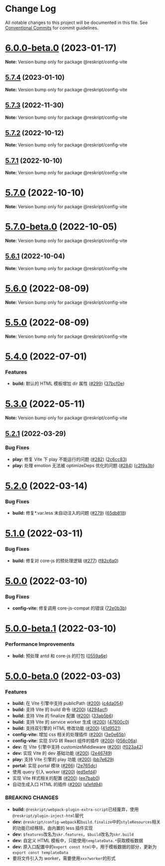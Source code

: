 # Change Log

All notable changes to this project will be documented in this file.
See [Conventional Commits](https://conventionalcommits.org) for commit guidelines.

# [6.0.0-beta.0](https://github.com/ecomfe/reskript/compare/v5.7.4...v6.0.0-beta.0) (2023-01-17)

**Note:** Version bump only for package @reskript/config-vite





## [5.7.4](https://github.com/ecomfe/reskript/compare/v5.7.3...v5.7.4) (2023-01-10)

**Note:** Version bump only for package @reskript/config-vite

## [5.7.3](https://github.com/ecomfe/reskript/compare/v5.7.2...v5.7.3) (2022-11-30)

**Note:** Version bump only for package @reskript/config-vite

## [5.7.2](https://github.com/ecomfe/reskript/compare/v5.7.1...v5.7.2) (2022-10-12)

**Note:** Version bump only for package @reskript/config-vite

## [5.7.1](https://github.com/ecomfe/reskript/compare/v5.7.0...v5.7.1) (2022-10-10)

**Note:** Version bump only for package @reskript/config-vite

# [5.7.0](https://github.com/ecomfe/reskript/compare/v5.7.0-beta.0...v5.7.0) (2022-10-10)

**Note:** Version bump only for package @reskript/config-vite

# [5.7.0-beta.0](https://github.com/ecomfe/reskript/compare/v5.6.1...v5.7.0-beta.0) (2022-10-05)

**Note:** Version bump only for package @reskript/config-vite

## [5.6.1](https://github.com/ecomfe/reskript/compare/v5.6.0...v5.6.1) (2022-10-04)

**Note:** Version bump only for package @reskript/config-vite

# [5.6.0](https://github.com/ecomfe/reskript/compare/v5.4.0...v5.6.0) (2022-08-09)

**Note:** Version bump only for package @reskript/config-vite

# [5.5.0](https://github.com/ecomfe/reskript/compare/v5.4.0...v5.5.0) (2022-08-09)

**Note:** Version bump only for package @reskript/config-vite

# [5.4.0](https://github.com/ecomfe/reskript/compare/v5.3.0...v5.4.0) (2022-07-01)

### Features

- **build:** 默认的 HTML 模板增加 dir 属性 ([#299](https://github.com/ecomfe/reskript/issues/299)) ([37bcf0e](https://github.com/ecomfe/reskript/commit/37bcf0e9bc25429fb686063611606e6937529f4a))

# [5.3.0](https://github.com/ecomfe/reskript/compare/v5.2.1...v5.3.0) (2022-05-11)

**Note:** Version bump only for package @reskript/config-vite

## [5.2.1](https://github.com/ecomfe/reskript/compare/v5.2.0...v5.2.1) (2022-03-29)

### Bug Fixes

- **play:** 修复 Vite 下 play 不能运行的问题 ([#282](https://github.com/ecomfe/reskript/issues/282)) ([2c6cc83](https://github.com/ecomfe/reskript/commit/2c6cc83144faf90f6462c58b45612d4a0a5e361f))
- **play:** 处理 emotion 无法被 optimizeDeps 优化的问题 ([#284](https://github.com/ecomfe/reskript/issues/284)) ([c2f9a3b](https://github.com/ecomfe/reskript/commit/c2f9a3b7a23b4525457231e7bc5b280c0c6ed23e))

# [5.2.0](https://github.com/ecomfe/reskript/compare/v5.1.0...v5.2.0) (2022-03-14)

### Bug Fixes

- **build:** 修复\*.var.less 未自动注入的问题 ([#279](https://github.com/ecomfe/reskript/issues/279)) ([65db818](https://github.com/ecomfe/reskript/commit/65db818545b8366450612a48abbf14201f9ea6c2))

# [5.1.0](https://github.com/ecomfe/reskript/compare/v5.0.0...v5.1.0) (2022-03-11)

### Bug Fixes

- **build:** 修复对 core-js 的预处理逻辑 ([#277](https://github.com/ecomfe/reskript/issues/277)) ([f82c6a0](https://github.com/ecomfe/reskript/commit/f82c6a0b5a15516be149104c62177b1fd22e169c))

# [5.0.0](https://github.com/ecomfe/reskript/compare/v5.0.0-beta.1...v5.0.0) (2022-03-10)

### Bug Fixes

- **config-vite:** 修复调用 core-js-compat 的错误 ([72e0b3b](https://github.com/ecomfe/reskript/commit/72e0b3bb4e0dc2ece71e65d1213184a6aff286d5))

# [5.0.0-beta.1](https://github.com/ecomfe/reskript/compare/v5.0.0-beta.0...v5.0.0-beta.1) (2022-03-10)

### Performance Improvements

- **build:** 预处理 antd 和 core-js 的打包 ([0559a6e](https://github.com/ecomfe/reskript/commit/0559a6e42b3c50fc3445cb91224a531c25d9c31d))

# [5.0.0-beta.0](https://github.com/ecomfe/reskript/compare/v4.3.0...v5.0.0-beta.0) (2022-03-03)

### Features

- **build:** 在 Vite 引擎中支持 publicPath ([#200](https://github.com/ecomfe/reskript/issues/200)) ([c4da054](https://github.com/ecomfe/reskript/commit/c4da054ed4e2a3c704c2d54dc3777801b343167e))
- **build:** 支持 Vite 的 build 命令 ([#200](https://github.com/ecomfe/reskript/issues/200)) ([4294acf](https://github.com/ecomfe/reskript/commit/4294acf3da0346760313d1a89db3ca4fb93c45c8))
- **build:** 支持 Vite 的 finalize 配置 ([#200](https://github.com/ecomfe/reskript/issues/200)) ([33ab5b6](https://github.com/ecomfe/reskript/commit/33ab5b65fa91b4843e1c5a5b488054796ed8d830))
- **build:** 支持 Vite 的 service worker 生成 ([#200](https://github.com/ecomfe/reskript/issues/200)) ([47600c0](https://github.com/ecomfe/reskript/commit/47600c0cb20276bf72e4d81be7071929816c6d1f))
- **build:** 支持双引擎的 HTML 修改功能 ([#200](https://github.com/ecomfe/reskript/issues/200)) ([41d9521](https://github.com/ecomfe/reskript/commit/41d9521225ff4b5bcb43614d82f9eec87bcd638d))
- **config-vite:** 增加 css 相关的处理插件 ([#200](https://github.com/ecomfe/reskript/issues/200)) ([3e0e65b](https://github.com/ecomfe/reskript/commit/3e0e65b75c72d3fa308563595254248f5848e392))
- **config-vite:** 实现 SVG 转 React 组件的插件 ([#200](https://github.com/ecomfe/reskript/issues/200)) ([056c06a](https://github.com/ecomfe/reskript/commit/056c06aaf799ad76ca2271c990411d18786ad3b4))
- **dev:** 在 Vite 引擎中支持 customizeMiddleware ([#200](https://github.com/ecomfe/reskript/issues/200)) ([f023a42](https://github.com/ecomfe/reskript/commit/f023a42b47bc41bcd6e0af7c3b3c2df2dcec5e2f))
- **dev:** 实现 Vite 的 dev 基础功能 ([#200](https://github.com/ecomfe/reskript/issues/200)) ([2e46749](https://github.com/ecomfe/reskript/commit/2e46749180f47810abf9171d74d0b85820d98d55))
- **play:** 支持 Vite 引擎的 play 功能 ([#200](https://github.com/ecomfe/reskript/issues/200)) ([bb7e629](https://github.com/ecomfe/reskript/commit/bb7e62936582c62098e3bea31ee93f286eaa81a6))
- **portal:** 实现 portal 模块 ([#266](https://github.com/ecomfe/reskript/issues/266)) ([2e765dc](https://github.com/ecomfe/reskript/commit/2e765dc84f7d9224b317c73bb5ceb9576a28b779))
- 使用 query 引入 worker ([#200](https://github.com/ecomfe/reskript/issues/200)) ([ed5efd4](https://github.com/ecomfe/reskript/commit/ed5efd46a67672b14919b84fa4ea9805afd326c2))
- 实现 Vite 样式相关的配置 ([#200](https://github.com/ecomfe/reskript/issues/200)) ([ee7bab0](https://github.com/ecomfe/reskript/commit/ee7bab0c127d153ebc158e41f6be6921e108c619))
- 自动生成入口 HTML 的插件 ([#200](https://github.com/ecomfe/reskript/issues/200)) ([a1efd94](https://github.com/ecomfe/reskript/commit/a1efd94d80eda7e5758e7fb1f28c26dc104271d4))

### BREAKING CHANGES

- **build:** `@reskript/webpack-plugin-extra-script`已经废弃，使用`@reskript/plugin-inject-html`替代
- **dev:** `@reskript/config-webpack`和`build.finalize`中的`styleResources`相关的功能已经移除，由内置的 less 插件实现
- **dev:** `$features`改名为`skr.features`，`$build`改名为`skr.build`
- **dev:** 自定义 HTML 模板中，只能使用`templateData.*`获取模板数据
- **dev:** 原入口配置中的`export const html`中，用于模板数据的部分，更新为`export const templateData`
- 要将文件引入为 worker，需要使用`xxx?worker`的形式
